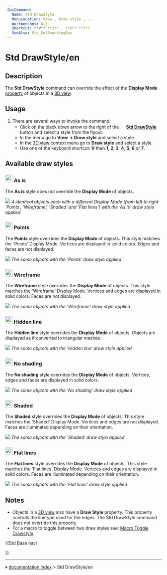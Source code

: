 ```yaml
---
 GuiCommand:
   Name: Std DrawStyle
   MenuLocation: View , Draw style , ...
   Workbenches: All
   Shortcut: **V** **1** - **V** **7**
   SeeAlso: Std_SelBoundingBox
---
```


# Std DrawStyle/en

## Description

The **Std DrawStyle** command can override the effect of the **Display Mode** [property](Property_editor.md) of objects in a [3D view](3D_view.md).

## Usage

1.  There are several ways to invoke the command:
    -   Click on the black down arrow to the right of the **<img src="images/Std_DrawStyleAsIs.svg" width=16px> [Std DrawStyle](Std_DrawStyle.md)** button and select a style from the flyout.
    -   In the menu go to **View → Draw style** and select a style.
    -   In the [3D view](3D_view.md) context menu go to **Draw style** and select a style.
    -   Use one of the keyboard shortcut: **V** then **1**, **2**, **3**, **4**, **5**, **6** or **7**.

## Available draw styles 

### <img alt="" src=images/Std_DrawStyleAsIs.svg  style="width:24px;"> As is 

The **As is** style does not override the **Display Mode** of objects.

![](images/Std_DrawStyleAsIs_example.png ) 
*4 identical objects each with a different Display Mode (from left to right: 'Points', 'Wireframe', 'Shaded' and 'Flat lines') with the 'As is' draw style applied*

### <img alt="" src=images/Std_DrawStylePoints.svg  style="width:24px;"> Points 

The **Points** style overrides the **Display Mode** of objects. This style matches the \'Points\' Display Mode. Vertices are displayed in solid colors. Edges and faces are not displayed.

![](images/Std_DrawStylePoints_example.png ) 
*The same objects with the 'Points' draw style applied*

### <img alt="" src=images/Std_DrawStyleWireFrame.svg  style="width:24px;"> Wireframe 

The **Wireframe** style overrides the **Display Mode** of objects. This style matches the \'Wireframe\' Display Mode. Vertices and edges are displayed in solid colors. Faces are not displayed.

![](images/Std_DrawStyleWireframe_example.png ) 
*The same objects with the 'Wireframe' draw style applied*

### <img alt="" src=images/Std_DrawStyleHiddenLine.svg  style="width:24px;"> Hidden line 

The **Hidden line** style overrides the **Display Mode** of objects. Objects are displayed as if converted to triangular meshes.

![](images/Std_DrawStyleHiddenLine_example.png ) 
*The same objects with the 'Hidden line' draw style applied*

### <img alt="" src=images/Std_DrawStyleNoShading.svg  style="width:24px;"> No shading 

The **No shading** style overrides the **Display Mode** of objects. Vertices, edges and faces are displayed in solid colors.

![](images/Std_DrawStyleNoShading_example.png ) 
*The same objects with the 'No shading' draw style applied*

### <img alt="" src=images/Std_DrawStyleShaded.svg  style="width:24px;"> Shaded 

The **Shaded** style overrides the **Display Mode** of objects. This style matches the \'Shaded\' Display Mode. Vertices and edges are not displayed. Faces are illuminated depending on their orientation.

![](images/Std_DrawStyleShaded_example.png ) 
*The same objects with the 'Shaded' draw style applied*

### <img alt="" src=images/Std_DrawStyleFlatLines.svg  style="width:24px;"> Flat lines 

The **Flat lines** style overrides the **Display Mode** of objects. This style matches the \'Flat lines\' Display Mode. Vertices and edges are displayed in solid colors. Faces are illuminated depending on their orientation.

![](images/Std_DrawStyleFlatLines_example.png ) 
*The same objects with the 'Flat lines' draw style applied*

## Notes

-   Objects in a [3D view](3D_view.md) also have a **Draw Style** property. This property controls the linetype used for the edges. The Std DrawStyle command does not override this property.
-   For a macro to toggle between two draw styles see: [Macro Toggle Drawstyle](Macro_Toggle_Drawstyle.md).





{{Std Base navi

}}



---
⏵ [documentation index](../README.md) > Std DrawStyle/en
